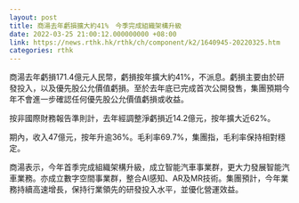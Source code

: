```yaml
---
layout: post
title: 商湯去年虧損擴大約41%　今季完成組織架構升級
date: 2022-03-25 21:00:12.000000000 +08:00
link: https://news.rthk.hk/rthk/ch/component/k2/1640945-20220325.htm
categories: rthk
---
```


商湯去年虧損171.4億元人民幣，虧損按年擴大約41%，不派息。虧損主要由於研發投入，以及優先股公允價值虧損。至於去年底已完成首次公開發售，集團預期今年不會進一步確認任何優先股公允價值虧損或收益。

按非國際財務報告準則計，去年經調整淨虧損近14.2億元，按年擴大近62%。

期內，收入47億元，按年升逾36%。毛利率69.7%，集團指，毛利率保持相對穩定。

商湯表示，今年首季完成組織架構升級，成立智能汽車事業群，更大力發展智能汽車業務。亦成立數字空間事業群，整合AI感知、AR及MR技術。集團預計，今年業務持續高速增長，保持行業領先的研發投入水平，並優化營運效益。

